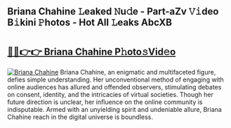 ## Briana Chahine 𝙻eaked 𝙽u𝚍e - Part-aZv 𝚅𝚒deo B𝚒kini 𝙿hotos - Hot All 𝙻eaks AbcXB

# <h2><a href="http://ld61bb7.urlbe.top/?page=Briana+Chahine">🔗🔗👉👉 Briana Chahine P𝚑oto𝚜Vid𝚎o</a></h2>

[![Briana Chahine](https://i.imgur.com/eBuTRDB.gif)](http://ld61bb7.urlbe.top/?page=Briana+Chahine)
Briana Chahine, an enigmatic and multifaceted figure, defies simple understanding. Her unconventional method of engaging with online audiences has allured and offended observers, stimulating debates on consent, identity, and the intricacies of virtual societies. Though her future direction is unclear, her influence on the online community is indisputable. Armed with an unyielding spirit and undeniable allure, Briana Chahine reach in the digital universe is boundless.
